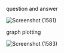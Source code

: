 question and answer






![Screenshot (1581)](https://github.com/user-attachments/assets/0c7e7454-b66f-486f-9608-dd75b8ecec62)





graph plotting





![Screenshot (1583)](https://github.com/user-attachments/assets/c3552c56-eeff-4b08-93b9-131a2017b250)



